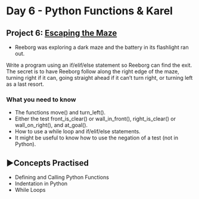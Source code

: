 # Day 6 - Python Functions & Karel
## Project 6: [Escaping the Maze](https://reeborg.ca/reeborg.html?lang=en&mode=python&menu=worlds%2Fmenus%2Freeborg_intro_en.json&name=Maze&url=worlds%2Ftutorial_en%2Fmaze1.json)
- Reeborg was exploring a dark maze and the battery in its flashlight ran out.

Write a program using an if/elif/else statement so Reeborg can find the exit. The secret is to have Reeborg follow along the right edge of the maze, turning right if it can, going straight ahead if it can’t turn right, or turning left as a last resort.

### What you need to know
- The functions move() and turn_left().
- Either the test front_is_clear() or wall_in_front(), right_is_clear() or wall_on_right(), and at_goal().
- How to use a while loop and if/elif/else statements.
- It might be useful to know how to use the negation of a test (not in Python).

## ▶️Concepts Practised
- Defining and Calling Python Functions
- Indentation in Python
- While Loops
